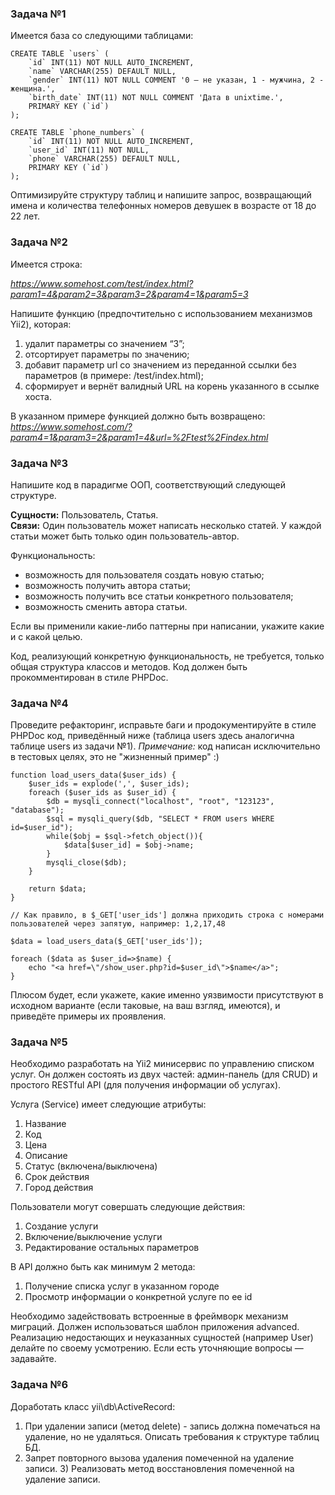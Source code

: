 ### Задача №1

Имеется база со следующими таблицами:

```
CREATE TABLE `users` (
    `id` INT(11) NOT NULL AUTO_INCREMENT,
    `name` VARCHAR(255) DEFAULT NULL,
    `gender` INT(11) NOT NULL COMMENT '0 – не указан, 1 - мужчина, 2 - женщина.',
    `birth_date` INT(11) NOT NULL COMMENT 'Дата в unixtime.',
    PRIMARY KEY (`id`)
);

CREATE TABLE `phone_numbers` (
    `id` INT(11) NOT NULL AUTO_INCREMENT,
    `user_id` INT(11) NOT NULL,
    `phone` VARCHAR(255) DEFAULT NULL,
    PRIMARY KEY (`id`)
);
```

Оптимизируйте структуру таблиц и напишите запрос, возвращающий имена и количества телефонных номеров девушек в возрасте от 18 до 22 лет.

### Задача №2

Имеется строка:

*https://www.somehost.com/test/index.html?param1=4&param2=3&param3=2&param4=1&param5=3*

Напишите функцию (предпочтительно с использованием механизмов Yii2), которая:

1. удалит параметры со значением “3”;
2. отсортирует параметры по значению;
3. добавит параметр url со значением из переданной ссылки без параметров (в примере: /test/index.html);
4. сформирует и вернёт валидный URL на корень указанного в ссылке хоста.

В указанном примере функцией должно быть возвращено: *https://www.somehost.com/?param4=1&param3=2&param1=4&url=%2Ftest%2Findex.html*

### Задача №3

Напишите код в парадигме ООП, соответствующий следующей структуре.

**Сущности:** Пользователь, Статья.  
**Связи:** Один пользователь может написать несколько статей. У каждой статьи может быть только один пользователь-автор.

Функциональность:
* возможность для пользователя создать новую статью;
* возможность получить автора статьи;
* возможность получить все статьи конкретного пользователя;
* возможность сменить автора статьи.

Если вы применили какие-либо паттерны при написании, укажите какие и с какой целью.

Код, реализующий конкретную функциональность, не требуется, только общая структура классов и методов. Код должен быть прокомментирован в стиле PHPDoc.

### Задача №4

Проведите рефакторинг, исправьте баги и продокументируйте в стиле PHPDoc код, приведённый ниже (таблица users здесь аналогична таблице users из задачи №1).
*Примечание:* код написан исключительно в тестовых целях, это не "жизненный пример" :)

```
function load_users_data($user_ids) {
    $user_ids = explode(',', $user_ids);
    foreach ($user_ids as $user_id) {
        $db = mysqli_connect("localhost", "root", "123123", "database");
        $sql = mysqli_query($db, "SELECT * FROM users WHERE id=$user_id");
        while($obj = $sql->fetch_object()){
            $data[$user_id] = $obj->name;
        }
        mysqli_close($db);
    }

    return $data;
}

// Как правило, в $_GET['user_ids'] должна приходить строка с номерами пользователей через запятую, например: 1,2,17,48

$data = load_users_data($_GET['user_ids']);

foreach ($data as $user_id=>$name) {
    echo "<a href=\"/show_user.php?id=$user_id\">$name</a>";
}
```

Плюсом будет, если укажете, какие именно уязвимости присутствуют в исходном варианте (если таковые, на ваш взгляд, имеются), и приведёте примеры их проявления.

### Задача №5

Необходимо разработать на Yii2 минисервис по управлению списком услуг. Он должен состоять из двух частей: админ-панель (для CRUD) и простого RESTful API (для получения информации об услугах).

Услуга (Service) имеет следующие атрибуты:

1. Название
2. Код
3. Цена
4. Описание
5. Статус (включена/выключена)
6. Срок действия
7. Город действия

Пользователи могут совершать следующие действия:

1. Создание услуги
2. Включение/выключение услуги
3. Редактирование остальных параметров

В API должно быть как минимум 2 метода:

1. Получение списка услуг в указанном городе
2. Просмотр информации о конкретной услуге по ее id

Необходимо задействовать встроенные в фреймворк механизм миграций.
Должен использоваться шаблон приложения advanced. Реализацию недостающих и неуказанных сущностей (например User) делайте по своему усмотрению.
Если есть уточняющие вопросы — задавайте.

### Задача №6

Доработать класс yii\db\ActiveRecord: 
1. При удалении записи (метод delete) - запись должна помечаться на удаление, но не удаляться. Описать требования к структуре таблиц БД.
2. Запрет повторного вызова удаления помеченной на удаление записи. 3) Реализовать метод восстановления помеченной на удаление записи.
